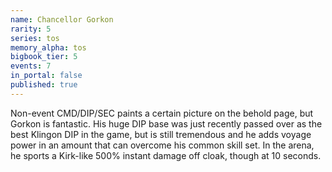 ```yaml
---
name: Chancellor Gorkon
rarity: 5
series: tos
memory_alpha: tos
bigbook_tier: 5
events: 7
in_portal: false
published: true
---
```


Non-event CMD/DIP/SEC paints a certain picture on the behold page, but Gorkon is fantastic. His huge DIP base was just recently passed over as the best Klingon DIP in the game, but is still tremendous and he adds voyage power in an amount that can overcome his common skill set. In the arena, he sports a Kirk-like 500% instant damage off cloak, though at 10 seconds.
